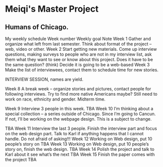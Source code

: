 # Meiqi's Master Project  
Humans of Chicago.
-
My weekly schedule
Week number
Weekly goal
Note
Week 1
Gather and organize what left from last semester.
Think about format of the project – web, video or other.
Week 2
Start getting new materials. Come up interview questions, making surveys to people who are not in my interview list, ask them what they want to see or know about this project.
Does it have to be the same question? (think)
Decide it is going to be a web-based
Week 3
Make the list of interviewees, contact them to schedule time for new stories.

INTERVIEW SESSION, names are yield.

Week 8
A break week – organize stories and pictures, contact people for following interviews. 
Try to find more native Americans maybe? Still need to work on race, ethnicity and gender.
Midterm time.

Week 9
Interview 3 people in this week.
TBA
Week 10
I’m thinking about a special collection – a series outside of Chicago. Since I’m going to Cancun. If not, I’ll be working on the webpage design.
This is a subject to change. 

TBA
Week 11
Interview the last 3 people. Finish the interview part and focus on the web design part.
Talk to Karl if anything happens that I cannot handle. Do not afraid of asking!!!
Week 12
Working on Web design, put 10 people’s story on
TBA
Week 13
Working on Web design, put 10 people’s story on, finish the web design.
TBA
Week 14
Polish the project and talk to Karl about it see what’s the next
TBA
Week 15
Finish the paper comes with the project
TBA



